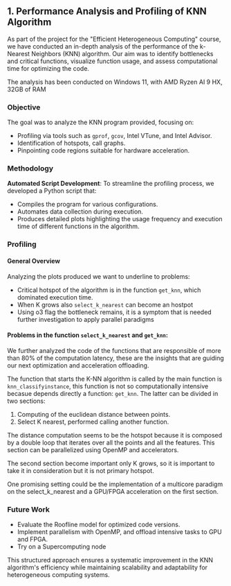 ## 1. Performance Analysis and Profiling of KNN Algorithm

As part of the project for the "Efficient Heterogeneous Computing" course, we have conducted an in-depth analysis of the performance of the k-Nearest Neighbors (KNN) algorithm. Our aim was to identify bottlenecks and critical functions, visualize function usage, and assess computational time for optimizing the code.

The analysis has been conducted on Windows 11, with AMD Ryzen AI 9 HX, 32GB of RAM

### Objective
The goal was to analyze the KNN program provided, focusing on:
- Profiling via tools such as `gprof`, `gcov`, Intel VTune, and Intel Advisor.
- Identification of hotspots, call graphs.
- Pinpointing code regions suitable for hardware acceleration.

### Methodology
**Automated Script Development**: To streamline the profiling process, we developed a Python script that:
   - Compiles the program for various configurations.
   - Automates data collection during execution.
   - Produces detailed plots highlighting the usage frequency and execution time of different functions in the algorithm.

### Profiling

#### General Overview
Analyzing the plots produced we want to underline to problems:
   - Critical hotspot of the algorithm is in the function `get_knn`, which dominated execution time.
   - When K grows also `select_k_nearest` can become an hostpot
   - Using o3 flag the bottleneck remains, it is a symptom that is needed further investigation to apply parallel paradigms

#### Problems in the function `select_k_nearest` and `get_knn`:
We further analyzed the code of the functions that are responsible of more than 80% of the computation latency, these are the insights that are guiding our next optimization and acceleration offloading.

The function that starts the K-NN algorithm is called by the main function is `knn_classifyinstance`, this function is not so computationally intensive becasue depends directly a function: `get_knn`.
The latter can be divided in two sections: 
1. Computing of the euclidean distance between points.
2. Select K nearest, performed calling another function.

The distance computation seems to be the hotspot because it is composed by a double loop that iterates over all the points and all the features.
This section can be parallelized using OpenMP and accelerators.

The second section become important only K grows, so it is important to take it in consideration but it is not primary hotspot.

One promising setting could be the implementation of a multicore paradigm on the select_k_nearest and a GPU/FPGA acceleration on the first section.
   

### Future Work
- Evaluate the Roofline model for optimized code versions.
- Implement parallelism with OpenMP, and offload intensive tasks to GPU and FPGA.
- Try on a Supercomputing node

This structured approach ensures a systematic improvement in the KNN algorithm's efficiency while maintaining scalability and adaptability for heterogeneous computing systems.

